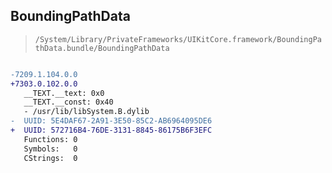 ## BoundingPathData

> `/System/Library/PrivateFrameworks/UIKitCore.framework/BoundingPathData.bundle/BoundingPathData`

```diff

-7209.1.104.0.0
+7303.0.102.0.0
   __TEXT.__text: 0x0
   __TEXT.__const: 0x40
   - /usr/lib/libSystem.B.dylib
-  UUID: 5E4DAF67-2A91-3E50-85C2-AB6964095DE6
+  UUID: 572716B4-76DE-3131-8845-86175B6F3EFC
   Functions: 0
   Symbols:   0
   CStrings:  0

```
